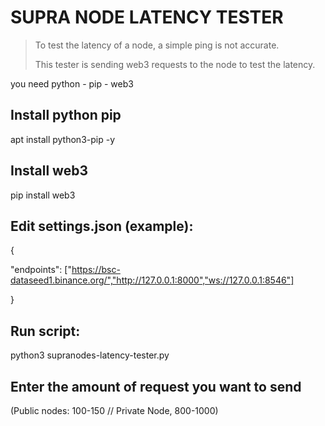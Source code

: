 # SUPRA NODE LATENCY TESTER

>To test the latency of a node, a simple ping is not accurate.
>
>This tester is sending web3 requests to the node to test the latency. 

you need python - pip - web3

## Install python pip
apt install python3-pip -y

## Install web3
pip install web3

## Edit settings.json (example):
{

"endpoints": ["https://bsc-dataseed1.binance.org/","http://127.0.0.1:8000","ws://127.0.0.1:8546"]

}

## Run script:
python3 supranodes-latency-tester.py

## Enter the amount of request you want to send
(Public nodes: 100-150 // Private Node, 800-1000)
